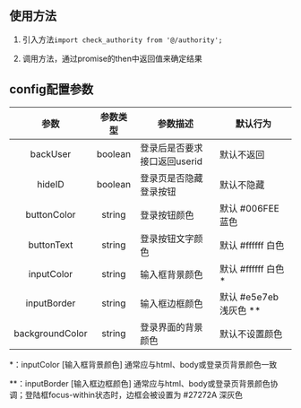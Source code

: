 ## 使用方法

1. 引入方法`import check_authority from '@/authority';`

2. 调用方法，通过promise的then中返回值来确定结果



## config配置参数

|    参数     | 参数类型 | 参数描述                     | 默认行为               |
| :---------: | :------: | ---------------------------- | ---------------------- |
|  backUser   | boolean  | 登录后是否要求接口返回userid | 默认不返回             |
|   hideID    | boolean  | 登录页是否隐藏登录按钮       | 默认不隐藏             |
| buttonColor |  string  | 登录按钮颜色                 | 默认 #006FEE 蓝色      |
| buttonText  |  string  | 登录按钮文字颜色             | 默认 #ffffff 白色      |
| inputColor  |  string  | 输入框背景颜色               | 默认 #ffffff 白色 *    |
| inputBorder |  string  | 输入框边框颜色               | 默认 #e5e7eb 浅灰色 ** |
| backgroundColor |  string  | 登录界面的背景颜色             |    默认不设置颜色    |

*：inputColor [输入框背景颜色] 通常应与html、body或登录页背景颜色一致

**：inputBorder [输入框边框颜色] 通常应与html、body或登录页背景颜色协调；登陆框focus-within状态时，边框会被设置为 #27272A 深灰色
